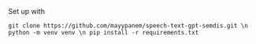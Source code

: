 Set up with 

`git clone https://github.com/mayypanem/speech-text-gpt-semdis.git \n
python -m venv venv \n
pip install -r requirements.txt`
